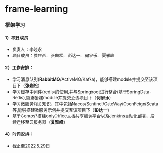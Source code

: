 # frame-learning

### 框架学习

#### 1）项目成员

- 负责人：李晓永
- 项目成员：娄庄西、张岩松、彭达一、何家乐、夏雅峰

#### 2）工作安排：

- 学习消息队列(**RabbitMQ**/ActiveMQ/Kafka)，能够搭建module并提交至该项目下（**张岩松**）
- 学习缓存中间件(redis)的使用,并与Springboot进行整合(基于SpringData-Redis),能够搭建module并提交至该项目下（**何家乐**）
- 学习微服务相关知识，其中包括Nacos/Sentinel/GateWay/OpenFeign/Seata等,能够搭建微服务示例并提交至该项目下（**彭达一**）
- 基于Centos7搭建onlyOffice文档共享服务平台以及Jenkins自动化部署，后续迁移至云服务器（**夏雅峰**）

#### 4）时间安排：

- 截止至2022.5.29日  



